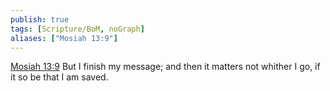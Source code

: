 ```yaml
---
publish: true
tags: [Scripture/BoM, noGraph]
aliases: ["Mosiah 13:9"]
---
```

[Mosiah 13:9](https://churchofjesuschrist.org/study/scriptures/bofm/mosiah/13?lang=eng&id=p9#p9) But I finish my message; and then it matters not whither I go, if it so be that I am saved.

